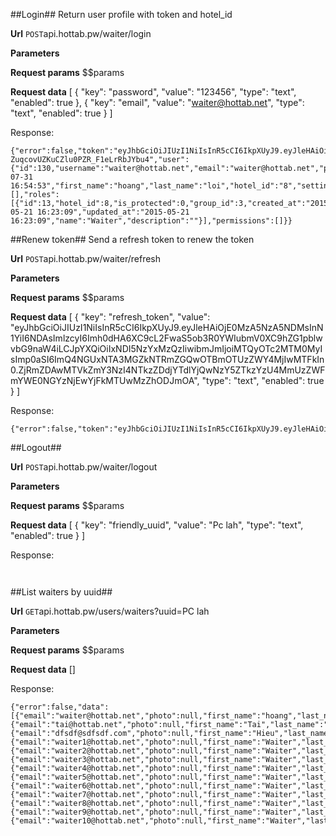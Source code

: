 ##Login##
Return user profile with token and hotel_id


**Url**
<code>POST</code>api.hottab.pw/waiter/login


**Parameters**

**Request params**
$$params

**Request data**
[
    {
        "key": "password",
        "value": "123456",
        "type": "text",
        "enabled": true
    },
    {
        "key": "email",
        "value": "waiter@hottab.net",
        "type": "text",
        "enabled": true
    }
]


Response:

```
{"error":false,"token":"eyJhbGciOiJIUzI1NiIsInR5cCI6IkpXUyJ9.eyJleHAiOiIxNDM4NDIyODkzIiwiaXNfcmVmcmVzaF90b2tlbiI6dHJ1ZSwic3ViIjoxMzAsImlzcyI6Imh0dHA6XC9cL2FwaS5ob3R0YWIucHdcL3dhaXRlclwvbG9naW4iLCJpYXQiOiIxNDM4MzM2NDkzIiwibmJmIjoiMTQzODMzNjQ5MyIsImp0aSI6ImY2MDkzMmU5Y2IyMDU0NjhlOTI2MjYzMDc0YTA2ZWU3In0.N2NjM2MyMTNjMjIxOGI4ZDQxMDAxODcyZmIxNzYwMTc3Y2YyYTM0NzgzMTU0ODNlODgxMTQ2MmQyNzI3OGFlNQ","refresh_token":"eyJhbGciOiJIUzI1NiIsInR5cCI6IkpXUyJ9.eyJleHAiOjE0Mzk1NDYwOTMsImlzX3JlZnJlc2hfdG9rZW4iOnRydWUsInN1YiI6MTMwLCJpc3MiOiJodHRwOlwvXC9hcGkuaG90dGFiLnB3XC93YWl0ZXJcL2xvZ2luIiwiaWF0IjoiMTQzODMzNjQ5MyIsIm5iZiI6IjE0MzgzMzY0OTMiLCJqdGkiOiJmNjA5MzJlOWNiMjA1NDY4ZTkyNjI2MzA3NGEwNmVlNyJ9.ZDI2MzhiODU5YTY1OTc5OWQ4NGI3ZDNkNGFkMzEyNmJjYTBmNmU0OWYxM2UzMjIwNzMzOTZhMGE3NmQ0ODcxMA","firebase_token":"eyJ0eXAiOiJKV1QiLCJhbGciOiJIUzI1NiJ9.eyJkIjp7InVpZCI6IjEzMCJ9LCJ2IjowLCJpYXQiOjE0MzgzMzY0OTN9.lOR54fIsXeh-ZuqcovUZKuCZlu0PZR_F1eLrRbJYbu4","user":{"id":130,"username":"waiter@hottab.net","email":"waiter@hottab.net","photo":null,"activated":1,"last_login":"2015-07-31 16:54:53","first_name":"hoang","last_name":"loi","hotel_id":"8","settings":[],"roles":[{"id":13,"hotel_id":8,"is_protected":0,"group_id":3,"created_at":"2015-05-21 16:23:09","updated_at":"2015-05-21 16:23:09","name":"Waiter","description":""}],"permissions":[]}}

```

##Renew token##
Send a refresh token to renew the token

**Url**
<code>POST</code>api.hottab.pw/waiter/refresh


**Parameters**

**Request params**
$$params

**Request data**
[
    {
        "key": "refresh_token",
        "value": "eyJhbGciOiJIUzI1NiIsInR5cCI6IkpXUyJ9.eyJleHAiOjE0MzA5NzA5NDMsInN1YiI6NDAsImlzcyI6Imh0dHA6XC9cL2FwaS5ob3R0YWIubmV0XC9hZG1pblwvbG9naW4iLCJpYXQiOiIxNDI5NzYxMzQzIiwibmJmIjoiMTQyOTc2MTM0MyIsImp0aSI6ImQ4NGUxNTA3MGZkNTRmZGQwOTBmOTUzZWY4MjIwMTFkIn0.ZjRmZDAwMTVkZmY3NzI4NTkzZDdjYTdlYjQwNzY5ZTkzYzU4MmUzZWFmYWE0NGYzNjEwYjFkMTUwMzZhODJmOA",
        "type": "text",
        "enabled": true
    }
]


Response:

```
{"error":false,"token":"eyJhbGciOiJIUzI1NiIsInR5cCI6IkpXUyJ9.eyJleHAiOiIxNDM4NDIzNTExIiwiaXNfcmVmcmVzaF90b2tlbiI6dHJ1ZSwic3ViIjoxMzAsImlzcyI6Imh0dHA6XC9cL2FwaS5ob3R0YWIucHdcL3dhaXRlclwvcmVmcmVzaCIsImlhdCI6IjE0MzgzMzcxMTEiLCJuYmYiOiIxNDM4MzM3MTExIiwianRpIjoiM2ZmZjhiM2Q3MzExYzhhZWM0ZDNmOTE2MmFjMGQ4NjQifQ.MGE1YTUwMmQ3NGMwNWZhYjZhMTQxNWZhOGNjMmM4ZDFiMDI0ZjJhZWExMjJhOTc2YzBlM2MzZmVmY2YyYWZkMA"}

```

##Logout##


**Url**
<code>POST</code>api.hottab.pw/waiter/logout


**Parameters**

**Request params**
$$params

**Request data**
[
    {
        "key": "friendly_uuid",
        "value": "Pc lah",
        "type": "text",
        "enabled": true
    }
]


Response:

```


```

##List waiters by uuid##


**Url**
<code>GET</code>api.hottab.pw/users/waiters?uuid=PC lah


**Parameters**

**Request params**
$$params

**Request data**
[]


Response:

```
{"error":false,"data":[{"email":"waiter@hottab.net","photo":null,"first_name":"hoang","last_name":"loi"},{"email":"tai@hottab.net","photo":null,"first_name":"Tai","last_name":"Nguyen"},{"email":"dfsdf@sdfsdf.com","photo":null,"first_name":"Hieu","last_name":"Pham"},{"email":"waiter1@hottab.net","photo":null,"first_name":"Waiter","last_name":"mot"},{"email":"waiter2@hottab.net","photo":null,"first_name":"Waiter","last_name":"hai"},{"email":"waiter3@hottab.net","photo":null,"first_name":"Waiter","last_name":"ba"},{"email":"waiter4@hottab.net","photo":null,"first_name":"Waiter","last_name":"bon"},{"email":"waiter5@hottab.net","photo":null,"first_name":"Waiter","last_name":"nam"},{"email":"waiter6@hottab.net","photo":null,"first_name":"Waiter","last_name":"sau"},{"email":"waiter7@hottab.net","photo":null,"first_name":"Waiter","last_name":"bay"},{"email":"waiter8@hottab.net","photo":null,"first_name":"Waiter","last_name":"tam"},{"email":"waiter9@hottab.net","photo":null,"first_name":"Waiter","last_name":"chin"},{"email":"waiter10@hottab.net","photo":null,"first_name":"Waiter","last_name":"muoi"}]}

```

